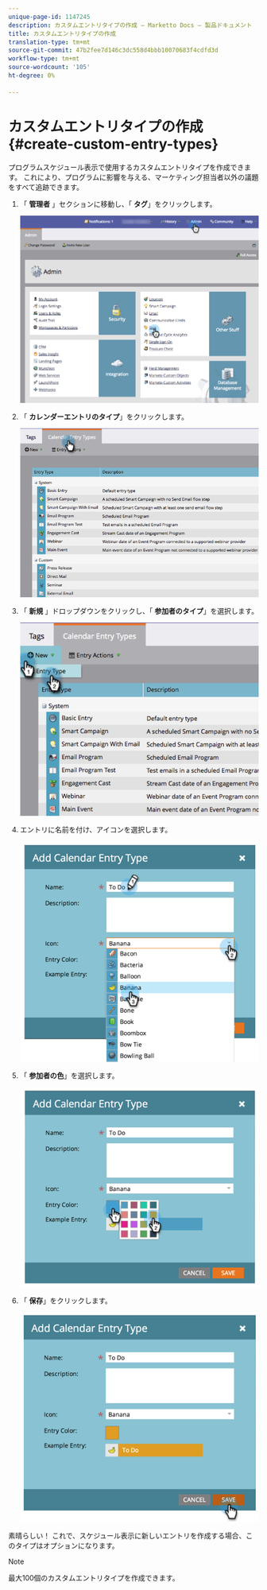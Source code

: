 ```yaml
---
unique-page-id: 1147245
description: カスタムエントリタイプの作成 — Marketto Docs — 製品ドキュメント
title: カスタムエントリタイプの作成
translation-type: tm+mt
source-git-commit: 47b2fee7d146c3dc558d4bbb10070683f4cdfd3d
workflow-type: tm+mt
source-wordcount: '105'
ht-degree: 0%

---
```



# カスタムエントリタイプの作成 {#create-custom-entry-types}

プログラムスケジュール表示で使用するカスタムエントリタイプを作成できます。 これにより、プログラムに影響を与える、マーケティング担当者以外の議題をすべて追跡できます。

1. 「 **管理者** 」セクションに移動し、「 **タグ**」をクリックします。

   ![](assets/admintags.png)

1. 「 **カレンダーエントリのタイプ**」をクリックします。

   ![](assets/image2014-9-15-15-3a41-3a33.png)

1. 「 **新規** 」ドロップダウンをクリックし、「 **参加者のタイプ**」を選択します。

   ![](assets/image2014-9-15-15-3a41-3a58.png)

1. エントリに名前を付け、アイコンを選択します。

   ![](assets/image2014-9-15-16-3a11-3a24.png)

1. 「 **参加者の色**」を選択します。

   ![](assets/image2014-9-15-16-3a3-3a55.png)

1. 「 **保存**」をクリックします。

   ![](assets/image2014-9-15-16-3a4-3a14.png)

素晴らしい！ これで、スケジュール表示に新しいエントリを作成する場合、このタイプはオプションになります。

>[!NOTE]
>
>最大100個のカスタムエントリタイプを作成できます。

